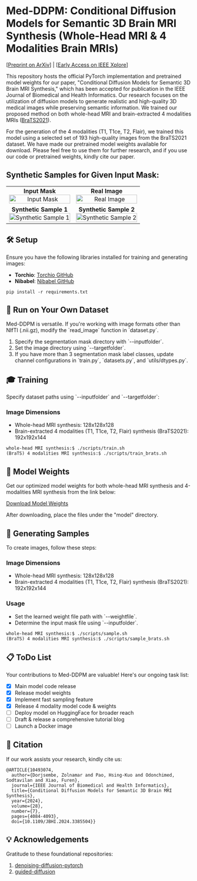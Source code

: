 <!-- #region -->
# Med-DDPM: Conditional Diffusion Models for Semantic 3D Brain MRI Synthesis (Whole-Head MRI & 4 Modalities Brain MRIs)


[[Preprint on ArXiv](https://arxiv.org/pdf/2305.18453.pdf)] | [[Early Access on IEEE Xplore](https://ieeexplore.ieee.org/document/10493074)] 

This repository hosts the official PyTorch implementation and pretrained model weights for our paper, "Conditional Diffusion Models for Semantic 3D Brain MRI Synthesis," which has been accepted for publication in the IEEE Journal of Biomedical and Health Informatics. Our research focuses on the utilization of diffusion models to generate realistic and high-quality 3D medical images while preserving semantic information. We trained our proposed method on both whole-head MRI and brain-extracted 4 modalities MRIs (<a href="http://braintumorsegmentation.org/">BraTS2021</a>).

For the generation of the 4 modalities (T1, T1ce, T2, Flair), we trained this model using a selected set of 193 high-quality images from the BraTS2021 dataset. We have made our pretrained model weights available for download. Please feel free to use them for further research, and if you use our code or pretrained weights, kindly cite our paper.


## Synthetic Samples for Given Input Mask:

<table>
  <tr>
    <td align="center">
      <strong>Input Mask</strong><br>
      <img id="img_0" src="images/img_0.gif" alt="Input Mask" width="100%">
    </td>
    <td align="center">
      <strong>Real Image</strong><br>
      <img id="img_1" src="images/img_1.gif" alt="Real Image" width="100%">
    </td>
  </tr>
  <tr>
    <td align="center">
      <strong>Synthetic Sample 1</strong><br>
      <img id="img_2" src="images/img_2.gif" alt="Synthetic Sample 1" width="100%">
    </td>
    <td align="center">
      <strong>Synthetic Sample 2</strong><br>
      <img id="img_3" src="images/img_3.gif" alt="Synthetic Sample 2" width="100%">
    </td>
  </tr>
</table>
<!-- #endregion -->

## 🛠️ Setup 

Ensure you have the following libraries installed for training and generating images:

- **Torchio**: [Torchio GitHub](https://github.com/fepegar/torchio)
- **Nibabel**: [Nibabel GitHub](https://github.com/nipy/nibabel)

```
pip install -r requirements.txt
```

## 🚀 Run on Your Own Dataset

Med-DDPM is versatile. If you're working with image formats other than NIfTI (.nii.gz), modify the \`read_image\` function in \`dataset.py\`.

1. Specify the segmentation mask directory with \`--inputfolder\`.
2. Set the image directory using \`--targetfolder\`.
3. If you have more than 3 segmentation mask label classes, update channel configurations in \`train.py\`, \`datasets.py\`, and \`utils/dtypes.py\`.

## 🎓 Training 

Specify dataset paths using \`--inputfolder\` and \`--targetfolder\`:

### Image Dimensions

- Whole-head MRI synthesis: 128x128x128
- Brain-extracted 4 modalities (T1, T1ce, T2, Flair) synthesis (BraTS2021): 192x192x144

```
whole-head MRI synthesis:$ ./scripts/train.sh
(BraTS) 4 modalities MRI synthesis:$ ./scripts/train_brats.sh
```

## 🧠 Model Weights

Get our optimized model weights for both whole-head MRI synthesis and 4-modalities MRI synthesis from the link below:

[Download Model Weights](https://drive.google.com/drive/folders/1t6jk5MrKt34JYClgfijlbNYePIcTEQvJ?usp=sharing)

After downloading, place the files under the "model" directory.

## 🎨 Generating Samples

To create images, follow these steps:

### Image Dimensions

- Whole-head MRI synthesis: 128x128x128
- Brain-extracted 4 modalities (T1, T1ce, T2, Flair) synthesis (BraTS2021): 192x192x144

### Usage

- Set the learned weight file path with \`--weightfile\`.
- Determine the input mask file using \`--inputfolder\`.

```
whole-head MRI synthesis:$ ./scripts/sample.sh
(BraTS) 4 modalities MRI synthesis:$ ./scripts/sample_brats.sh
```

## 📋 ToDo List

Your contributions to Med-DDPM are valuable! Here's our ongoing task list:

- [x] Main model code release
- [x] Release model weights 
- [x] Implement fast sampling feature
- [x] Release 4 modality model code & weights
- [ ] Deploy model on HuggingFace for broader reach
- [ ] Draft & release a comprehensive tutorial blog
- [ ] Launch a Docker image

## 📜 Citation

If our work assists your research, kindly cite us:
```
@ARTICLE{10493074,
  author={Dorjsembe, Zolnamar and Pao, Hsing-Kuo and Odonchimed, Sodtavilan and Xiao, Furen},
  journal={IEEE Journal of Biomedical and Health Informatics}, 
  title={Conditional Diffusion Models for Semantic 3D Brain MRI Synthesis}, 
  year={2024},
  volume={28},
  number={7},
  pages={4084-4093},
  doi={10.1109/JBHI.2024.3385504}}
```

## 💡 Acknowledgements

Gratitude to these foundational repositories:

1. [denoising-diffusion-pytorch](https://github.com/lucidrains/denoising-diffusion-pytorch)
2. [guided-diffusion](https://github.com/openai/guided-diffusion)


```python

```
